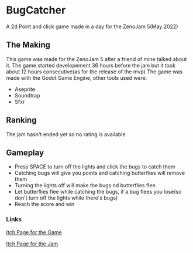 # BugCatcher
A 2d Point and click game made in a day for the ZenoJam 5(May 2022)
## The Making
This game was made for the ZenoJam 5 after a friend of mine talked about it.
The game started developement 36 hours before the jam but it took about 12 hours consecutive(as for the release of the mvp)
The game was made with the Godot Game Engine, other tools used were:
- Aseprite
- Soundtrap
- Sfxr

## Ranking
The jam hasn't ended yet so no rating is available

## Gameplay
- Press SPACE to turn off the lights and click the bugs to catch them
- Catching bugs will give you points and catching butterflies will remove them
- Turning the lights off will make the bugs nd butterflies flee.
- Let butterflies flee while catching the bugs, if a bug flees you lose(so don't turn off the lights while there's bugs)
- Reach the score and win

### Links
[Itch Page for the Game](https://zerokun265.itch.io/bugcatcher)

[Itch Page for the Jam](https://itch.io/jam/zeno-jam-the-perfect-jam-for-beginners-5)
